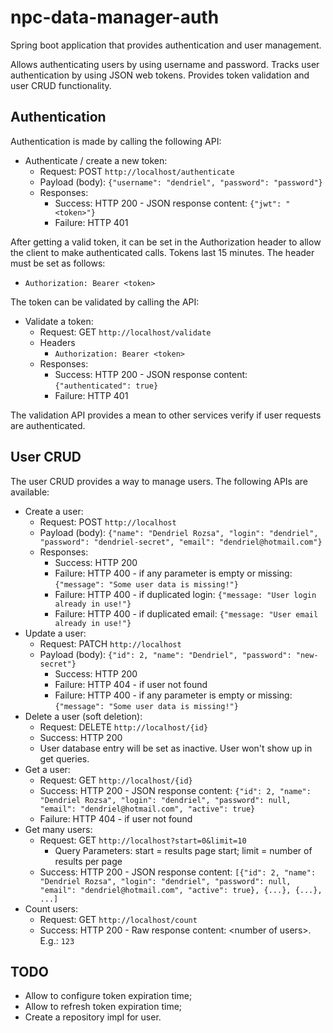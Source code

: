 # npc-data-manager-auth
Spring boot application that provides authentication and user management.

Allows authenticating users by using username and password. Tracks user authentication by using JSON web tokens. Provides
token validation and user CRUD functionality.

## Authentication

Authentication is made by calling the following API:

- Authenticate / create a new token:
    - Request: POST ``http://localhost/authenticate``
    - Payload (body): ``{"username": "dendriel", "password": "password"}``
    - Responses:
      - Success: HTTP 200 - JSON response content: ```{"jwt": "<token>"}```
      - Failure: HTTP 401

After getting a valid token, it can be set in the Authorization header to allow the client
to make authenticated calls. Tokens last 15 minutes. The header must be set as follows:

- ``Authorization: Bearer <token>``

The token can be validated by calling the API:

- Validate a token:
    - Request: GET ``http://localhost/validate``
    - Headers
        - ``Authorization: Bearer <token>``
    - Responses:
        - Success: HTTP 200 - JSON response content: ```{"authenticated": true}```
        - Failure: HTTP 401

The validation API provides a mean to other services verify if user requests are authenticated.

## User CRUD

The user CRUD provides a way to manage users. The following APIs are available:

- Create a user:
    - Request: POST ``http://localhost``
    - Payload (body): ``{"name": "Dendriel Rozsa", "login": "dendriel", "password": "dendriel-secret", "email": "dendriel@hotmail.com"}``
    - Responses:
        - Success: HTTP 200
        - Failure: HTTP 400 - if any parameter is empty or missing: ``{"message": "Some user data is missing!"}``
        - Failure: HTTP 400 - if duplicated login: ``{"message: "User login already in use!"}``
        - Failure: HTTP 400 - if duplicated email: ``{"message: "User email already in use!"}``
- Update a user:
    - Request: PATCH ``http://localhost``
    - Payload (body): ``{"id": 2, "name": "Dendriel", "password": "new-secret"}``
        - Success: HTTP 200
        - Failure: HTTP 404 - if user not found
        - Failure: HTTP 400 - if any parameter is empty or missing: ``{"message": "Some user data is missing!"}``
- Delete a user (soft deletion):
    - Request: DELETE ``http://localhost/{id}``
    - Success: HTTP 200
    - User database entry will be set as inactive. User won't show up in get queries.
- Get a user:
    - Request: GET ``http://localhost/{id}``
    - Success: HTTP 200 - JSON response content: ``{"id": 2, "name": "Dendriel Rozsa", "login": "dendriel", "password": null, "email": "dendriel@hotmail.com", "active": true}``
    - Failure: HTTP 404 - if user not found
- Get many users:
    - Request: GET ``http://localhost?start=0&limit=10``
        - Query Parameters: start = results page start; limit = number of results per page
    - Success: HTTP 200 - JSON response content: ``[{"id": 2, "name": "Dendriel Rozsa", "login": "dendriel", "password": null, "email": "dendriel@hotmail.com", "active": true}, {...}, {...}, ...]``
- Count users:
    - Request: GET ``http://localhost/count``
    - Success: HTTP 200 - Raw response content: \<number of users\>. E.g.: ``123``


## TODO

- Allow to configure token expiration time;
- Allow to refresh token expiration time;
- Create a repository impl for user.
